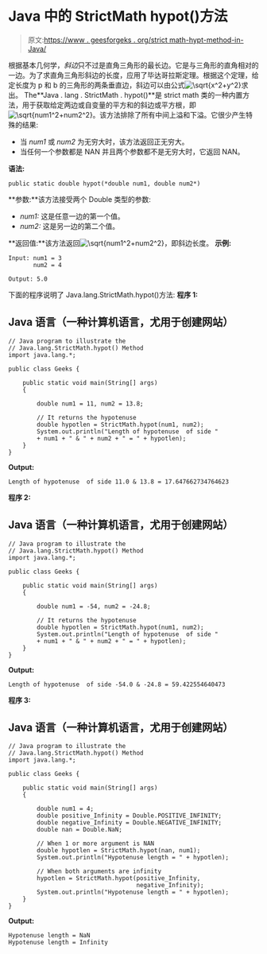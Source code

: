 # Java 中的 StrictMath hypot()方法

> 原文:[https://www . geesforgeks . org/strict math-hypt-method-in-Java/](https://www.geeksforgeeks.org/strictmath-hypot-method-in-java/)

根据基本几何学，*斜边*只不过是直角三角形的最长边。它是与三角形的直角相对的一边。为了求直角三角形斜边的长度，应用了毕达哥拉斯定理。根据这个定理，给定长度为 p 和 b 的三角形的两条垂直边，斜边可以由公式![$\sqrt{x^2+y^2}$  ](img/5ce07df94ea2130141db54f952dfed69.png "Rendered by QuickLaTeX.com")求出。
The**Java . lang . StrictMath . hypot()**是 strict math 类的一种内置方法，用于获取给定两边或自变量的平方和的斜边或平方根，即![$\sqrt{num1^2+num2^2}$  ](img/9c8d454cb7b322e601f23aab6e238077.png "Rendered by QuickLaTeX.com")。该方法排除了所有中间上溢和下溢。它很少产生特殊的结果:

*   当 *num1* 或 *num2* 为无穷大时，该方法返回正无穷大。
*   当任何一个参数都是 NAN 并且两个参数都不是无穷大时，它返回 NAN。

**语法:**

```
public static double hypot(*double num1, double num2*)
```

**参数:**该方法接受两个 Double 类型的参数:

*   *num1:* 这是任意一边的第一个值。
*   *num2:* 这是另一边的第二个值。

**返回值:**该方法返回![$\sqrt{num1^2+num2^2}$  ](img/9c8d454cb7b322e601f23aab6e238077.png "Rendered by QuickLaTeX.com")，即斜边长度。
**示例:**

```
Input: num1 = 3
       num2 = 4

Output: 5.0
```

下面的程序说明了 Java.lang.StrictMath.hypot()方法:
**程序 1:**

## Java 语言（一种计算机语言，尤用于创建网站）

```
// Java program to illustrate the
// Java.lang.StrictMath.hypot() Method
import java.lang.*;

public class Geeks {

    public static void main(String[] args)
    {

        double num1 = 11, num2 = 13.8;

        // It returns the hypotenuse
        double hypotlen = StrictMath.hypot(num1, num2);
        System.out.println("Length of hypotenuse  of side "
        + num1 + " & " + num2 + " = " + hypotlen);
    }
}
```

**Output:** 

```
Length of hypotenuse  of side 11.0 & 13.8 = 17.647662734764623
```

**程序 2:**

## Java 语言（一种计算机语言，尤用于创建网站）

```
// Java program to illustrate the
// Java.lang.StrictMath.hypot() Method
import java.lang.*;

public class Geeks {

    public static void main(String[] args)
    {

        double num1 = -54, num2 = -24.8;

        // It returns the hypotenuse
        double hypotlen = StrictMath.hypot(num1, num2);
        System.out.println("Length of hypotenuse  of side "
        + num1 + " & " + num2 + " = " + hypotlen);
    }
}
```

**Output:** 

```
Length of hypotenuse  of side -54.0 & -24.8 = 59.422554640473
```

**程序 3:**

## Java 语言（一种计算机语言，尤用于创建网站）

```
// Java program to illustrate the
// Java.lang.StrictMath.hypot() Method
import java.lang.*;

public class Geeks {

    public static void main(String[] args)
    {

        double num1 = 4;
        double positive_Infinity = Double.POSITIVE_INFINITY;
        double negative_Infinity = Double.NEGATIVE_INFINITY;
        double nan = Double.NaN;

        // When 1 or more argument is NAN
        double hypotlen = StrictMath.hypot(nan, num1);
        System.out.println("Hypotenuse length = " + hypotlen);

        // When both arguments are infinity
        hypotlen = StrictMath.hypot(positive_Infinity,
                                    negative_Infinity);
        System.out.println("Hypotenuse length = " + hypotlen);
    }
}
```

**Output:** 

```
Hypotenuse length = NaN
Hypotenuse length = Infinity
```